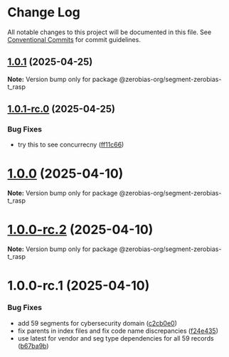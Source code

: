 # Change Log

All notable changes to this project will be documented in this file.
See [Conventional Commits](https://conventionalcommits.org) for commit guidelines.

## [1.0.1](https://github.com/zerobias-org/segment/compare/@zerobias-org/segment-zerobias-t_rasp@1.0.1-rc.0...@zerobias-org/segment-zerobias-t_rasp@1.0.1) (2025-04-25)

**Note:** Version bump only for package @zerobias-org/segment-zerobias-t_rasp





## [1.0.1-rc.0](https://github.com/zerobias-org/segment/compare/@zerobias-org/segment-zerobias-t_rasp@1.0.0...@zerobias-org/segment-zerobias-t_rasp@1.0.1-rc.0) (2025-04-25)


### Bug Fixes

* try this to see concurrecny ([ff11c66](https://github.com/zerobias-org/segment/commit/ff11c66d67cb9f185098fd640d4139178d29ae22))





# [1.0.0](https://github.com/zerobias-org/segment/compare/@zerobias-org/segment-zerobias-t_rasp@1.0.0-rc.2...@zerobias-org/segment-zerobias-t_rasp@1.0.0) (2025-04-10)

**Note:** Version bump only for package @zerobias-org/segment-zerobias-t_rasp





# [1.0.0-rc.2](https://github.com/zerobias-org/segment/compare/@zerobias-org/segment-zerobias-t_rasp@1.0.0-rc.1...@zerobias-org/segment-zerobias-t_rasp@1.0.0-rc.2) (2025-04-10)

**Note:** Version bump only for package @zerobias-org/segment-zerobias-t_rasp





# 1.0.0-rc.1 (2025-04-10)


### Bug Fixes

* add 59 segments for cybersecurity domain ([c2cb0e0](https://github.com/zerobias-org/segment/commit/c2cb0e0c1f1eabb51d7f5a6ae6db98c1516fcdbe))
* fix parents in index files and fix code name discrepancies ([f24e435](https://github.com/zerobias-org/segment/commit/f24e4352453caaa05074cc6bb66ee8ed21a4f11d))
* use latest for vendor and seg type dependencies for all 59 records ([b67ba9b](https://github.com/zerobias-org/segment/commit/b67ba9bed7a90fad3b084161ebc603b5b35214b8))
